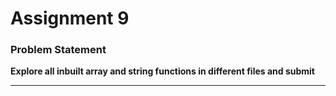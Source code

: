 # Assignment 9

### Problem Statement

**Explore all inbuilt array and string functions in different files and submit**

---
